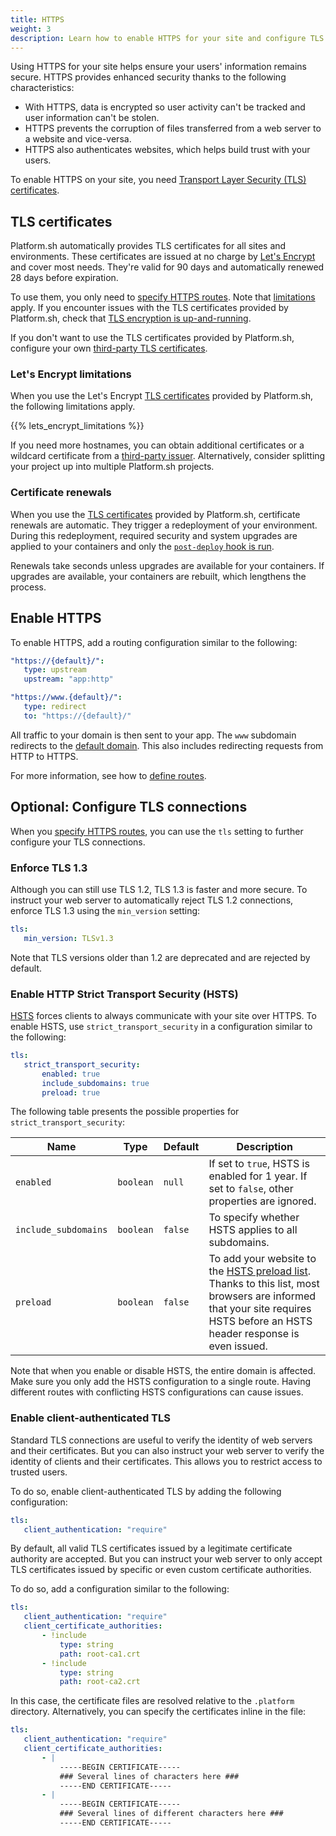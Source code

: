 ```yaml
---
title: HTTPS
weight: 3
description: Learn how to enable HTTPS for your site and configure TLS connections.
---
```


Using HTTPS for your site helps ensure your users' information remains secure.
HTTPS provides enhanced security thanks to the following characteristics:

- With HTTPS, data is encrypted so user activity can't be tracked and user information can't be stolen.
- HTTPS prevents the corruption of files transferred from a web server to a website and vice-versa.
- HTTPS also authenticates websites, which helps build trust with your users.

To enable HTTPS on your site, you need [Transport Layer Security (TLS) certificates](#tls-certificates).

## TLS certificates

Platform.sh automatically provides TLS certificates for all sites and environments.
These certificates are issued at no charge by [Let's Encrypt](https://letsencrypt.org/) and cover most needs.
They're valid for 90 days and automatically renewed 28 days before expiration.

To use them, you only need to [specify HTTPS routes](../define-routes/https.md#enable-https).
Note that [limitations](../define-routes/https.md#lets-encrypt-limitations) apply.
If you encounter issues with the TLS certificates provided by Platform.sh,
check that [TLS encryption is up-and-running](../domains/troubleshoot.md#verify-ssltls-encryption).

If you don't want to use the TLS certificates provided by Platform.sh,
configure your own [third-party TLS certificates](../domains/steps/tls.md).

### Let's Encrypt limitations

When you use the Let's Encrypt [TLS certificates](#tls-certificates) provided by Platform.sh,
the following limitations apply.  

{{% lets_encrypt_limitations %}}

If you need more hostnames, you can obtain additional certificates
or a wildcard certificate from a [third-party issuer](../domains/steps/tls.md).
Alternatively, consider splitting your project up into multiple Platform.sh projects.

### Certificate renewals

When you use the [TLS certificates](#tls-certificates) provided by Platform.sh,
certificate renewals are automatic.
They trigger a redeployment of your environment.
During this redeployment, required security and system upgrades are applied to your containers
and only the [`post-deploy` hook is run](../create-apps/hooks/hooks-comparison.md).

Renewals take seconds unless upgrades are available for your containers.
If upgrades are available, your containers are rebuilt, which lengthens the process.

## Enable HTTPS

To enable HTTPS, add a routing configuration similar to the following:

```yaml {location=".platform/routes.yaml"}
"https://{default}/":
   type: upstream
   upstream: "app:http"

"https://www.{default}/":
   type: redirect
   to: "https://{default}/"
```

All traffic to your domain is then sent to your app.
The `www` subdomain redirects to the [default domain](../define-routes/_index.md#default).
This also includes redirecting requests from HTTP to HTTPS.

For more information, see how to [define routes](../define-routes/_index.md).

## Optional: Configure TLS connections

When you [specify HTTPS routes](#enable-https),
you can use the `tls` setting to further configure your TLS connections.

### Enforce TLS 1.3

Although you can still use TLS 1.2, TLS 1.3 is faster and more secure.
To instruct your web server to automatically reject TLS 1.2 connections,
enforce TLS 1.3 using the `min_version` setting:

```yaml {location=".platform/routes.yaml"}
tls:
   min_version: TLSv1.3
```

Note that TLS versions older than 1.2 are deprecated and are rejected by default.

### Enable HTTP Strict Transport Security (HSTS)

[HSTS](https://developer.mozilla.org/en-US/docs/Web/HTTP/Headers/Strict-Transport-Security) forces clients to always communicate with your site over HTTPS.
To enable HSTS, use `strict_transport_security` in a configuration similar to the following:

```yaml {location=".platform/routes.yaml"}
tls:
   strict_transport_security:
       enabled: true
       include_subdomains: true
       preload: true
```

The following table presents the possible properties for `strict_transport_security`:

| Name                 | Type      | Default | Description                                                                                    |
|----------------------|-----------|---------|------------------------------------------------------------------------------------------------|
| `enabled`            | `boolean` | `null`  | If set to `true`, HSTS is enabled for 1 year. If set to `false`, other properties are ignored. |
| `include_subdomains` | `boolean` | `false` | To specify whether HSTS applies to all subdomains.                                             |
| `preload`            | `boolean` | `false` | To add your website to the [HSTS preload list](https://hstspreload.org/). Thanks to this list, most browsers are informed that your site requires HSTS before an HSTS header response is even issued. |

Note that when you enable or disable HSTS, the entire domain is affected.
Make sure you only add the HSTS configuration to a single route.
Having different routes with conflicting HSTS configurations can cause issues.

### Enable client-authenticated TLS

Standard TLS connections are useful to verify the identity of web servers and their certificates.
But you can also instruct your web server to verify the identity of clients and their certificates.
This allows you to restrict access to trusted users.

To do so, enable client-authenticated TLS by adding the following configuration:

```yaml {location=".platform/routes.yaml"}
tls:
   client_authentication: "require"
```

By default, all valid TLS certificates issued by a legitimate certificate authority are accepted.
But you can instruct your web server to only accept TLS certificates issued by specific or even custom certificate authorities.

To do so, add a configuration similar to the following:

```yaml {location=".platform/routes.yaml"}
tls:
   client_authentication: "require"
   client_certificate_authorities:
       - !include
           type: string
           path: root-ca1.crt
       - !include
           type: string
           path: root-ca2.crt
```

In this case, the certificate files are resolved relative to the `.platform` directory.
Alternatively, you can specify the certificates inline in the file:

```yaml {location=".platform/routes.yaml"}
tls:
   client_authentication: "require"
   client_certificate_authorities:
       - |
           -----BEGIN CERTIFICATE-----
           ### Several lines of characters here ###
           -----END CERTIFICATE-----
       - |
           -----BEGIN CERTIFICATE-----
           ### Several lines of different characters here ###
           -----END CERTIFICATE-----
```